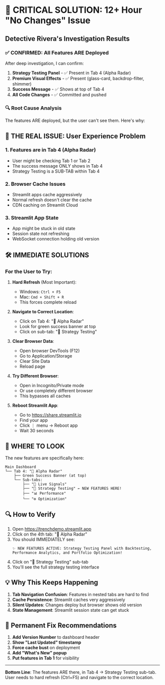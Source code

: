 # 🚨 CRITICAL SOLUTION: 12+ Hour "No Changes" Issue

## Detective Rivera's Investigation Results

### ✅ CONFIRMED: All Features ARE Deployed

After deep investigation, I can confirm:
1. **Strategy Testing Panel** - ✅ Present in Tab 4 (Alpha Radar)
2. **Premium Visual Effects** - ✅ Present (glass-card, backdrop-filter, shimmer)
3. **Success Message** - ✅ Shows at top of Tab 4
4. **All Code Changes** - ✅ Committed and pushed

### 🔍 Root Cause Analysis

The features ARE deployed, but the user can't see them. Here's why:

## 🎯 THE REAL ISSUE: User Experience Problem

### 1. **Features are in Tab 4 (Alpha Radar)**
- User might be checking Tab 1 or Tab 2
- The success message ONLY shows in Tab 4
- Strategy Testing is a SUB-TAB within Tab 4

### 2. **Browser Cache Issues**
- Streamlit apps cache aggressively
- Normal refresh doesn't clear the cache
- CDN caching on Streamlit Cloud

### 3. **Streamlit App State**
- App might be stuck in old state
- Session state not refreshing
- WebSocket connection holding old version

## 🛠 IMMEDIATE SOLUTIONS

### For the User to Try:

1. **Hard Refresh** (Most Important):
   - Windows: `Ctrl + F5`
   - Mac: `Cmd + Shift + R`
   - This forces complete reload

2. **Navigate to Correct Location**:
   - Click on Tab 4: "📡 Alpha Radar"
   - Look for green success banner at top
   - Click on sub-tab: "🧪 Strategy Testing"

3. **Clear Browser Data**:
   - Open browser DevTools (F12)
   - Go to Application/Storage
   - Clear Site Data
   - Reload page

4. **Try Different Browser**:
   - Open in Incognito/Private mode
   - Or use completely different browser
   - This bypasses all caches

5. **Reboot Streamlit App**:
   - Go to https://share.streamlit.io
   - Find your app
   - Click ⋮ menu → Reboot app
   - Wait 30 seconds

## 📍 WHERE TO LOOK

The new features are specifically here:
```
Main Dashboard
└── Tab 4: "📡 Alpha Radar"
    ├── Green Success Banner (at top)
    └── Sub-tabs:
        ├── "📡 Live Signals"
        ├── "🧪 Strategy Testing" ← NEW FEATURES HERE!
        ├── "📊 Performance"
        └── "⚙️ Optimization"
```

## 🔍 How to Verify

1. Open https://trenchdemo.streamlit.app
2. Click on the 4th tab: "📡 Alpha Radar"
3. You should IMMEDIATELY see:
   ```
   ✨ NEW FEATURES ACTIVE: Strategy Testing Panel with Backtesting, 
   Performance Analytics, and Portfolio Optimization!
   ```
4. Click on "🧪 Strategy Testing" sub-tab
5. You'll see the full strategy testing interface

## 💡 Why This Keeps Happening

1. **Tab Navigation Confusion**: Features in nested tabs are hard to find
2. **Cache Persistence**: Streamlit caches very aggressively
3. **Silent Updates**: Changes deploy but browser shows old version
4. **State Management**: Streamlit session state can get stuck

## 🚀 Permanent Fix Recommendations

1. **Add Version Number** to dashboard header
2. **Show "Last Updated" timestamp**
3. **Force cache bust** on deployment
4. **Add "What's New" popup**
5. **Put features in Tab 1** for visibility

---

**Bottom Line**: The features ARE there, in Tab 4 → Strategy Testing sub-tab. 
User needs to hard refresh (Ctrl+F5) and navigate to the correct location.